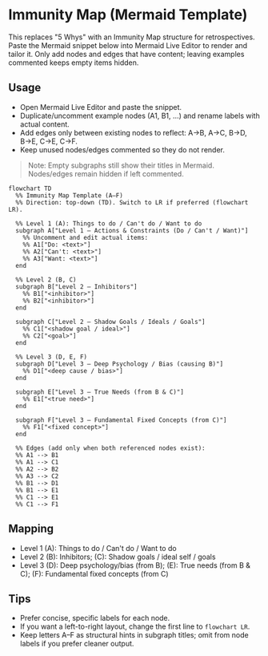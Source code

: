# Immunity Map (Mermaid Template)

This replaces "5 Whys" with an Immunity Map structure for retrospectives. Paste the Mermaid snippet below into Mermaid Live Editor to render and tailor it. Only add nodes and edges that have content; leaving examples commented keeps empty items hidden.

## Usage
- Open Mermaid Live Editor and paste the snippet.
- Duplicate/uncomment example nodes (A1, B1, …) and rename labels with actual content.
- Add edges only between existing nodes to reflect: A→B, A→C, B→D, B→E, C→E, C→F.
- Keep unused nodes/edges commented so they do not render.

> Note: Empty subgraphs still show their titles in Mermaid. Nodes/edges remain hidden if left commented.

```mermaid
flowchart TD
  %% Immunity Map Template (A–F)
  %% Direction: top-down (TD). Switch to LR if preferred (flowchart LR).

  %% Level 1 (A): Things to do / Can't do / Want to do
  subgraph A["Level 1 – Actions & Constraints (Do / Can't / Want)"]
    %% Uncomment and edit actual items:
    %% A1["Do: <text>"]
    %% A2["Can't: <text>"]
    %% A3["Want: <text>"]
  end

  %% Level 2 (B, C)
  subgraph B["Level 2 – Inhibitors"]
    %% B1["<inhibitor>"]
    %% B2["<inhibitor>"]
  end

  subgraph C["Level 2 – Shadow Goals / Ideals / Goals"]
    %% C1["<shadow goal / ideal>"]
    %% C2["<goal>"]
  end

  %% Level 3 (D, E, F)
  subgraph D["Level 3 – Deep Psychology / Bias (causing B)"]
    %% D1["<deep cause / bias>"]
  end

  subgraph E["Level 3 – True Needs (from B & C)"]
    %% E1["<true need>"]
  end

  subgraph F["Level 3 – Fundamental Fixed Concepts (from C)"]
    %% F1["<fixed concept>"]
  end

  %% Edges (add only when both referenced nodes exist):
  %% A1 --> B1
  %% A1 --> C1
  %% A2 --> B2
  %% A3 --> C2
  %% B1 --> D1
  %% B1 --> E1
  %% C1 --> E1
  %% C1 --> F1
```

## Mapping
- Level 1 (A): Things to do / Can't do / Want to do
- Level 2 (B): Inhibitors; (C): Shadow goals / ideal self / goals
- Level 3 (D): Deep psychology/bias (from B); (E): True needs (from B & C); (F): Fundamental fixed concepts (from C)

## Tips
- Prefer concise, specific labels for each node.
- If you want a left-to-right layout, change the first line to `flowchart LR`.
- Keep letters A–F as structural hints in subgraph titles; omit from node labels if you prefer cleaner output.

